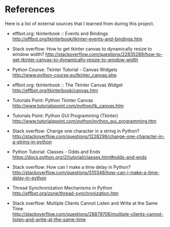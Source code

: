References
========================
Here is a list of external sources that I learned from during this project.


* effbot.org: tkinterbook :: Events and Bindings  
	<http://effbot.org/tkinterbook/tkinter-events-and-bindings.htm>  


* Stack overflow: How to get tkinter canvas to dynamically resize to window width?
	<http://stackoverflow.com/questions/22835289/how-to-get-tkinter-canvas-to-dynamically-resize-to-window-width>  


* Python Course: Tkinter Tutorial - Canvas Widgets  
	<http://www.python-course.eu/tkinter_canvas.php>  


* effbot.org: tkinterbook :: The Tkinter Canvas Widget  
	<http://effbot.org/tkinterbook/canvas.htm>  


* Tutorials Point: Python Tkinter Canvas  
	<http://www.tutorialspoint.com/python/tk_canvas.htm>  


* Tutorials Point: Python GUI Programming (Tkinter)  
	<http://www.tutorialspoint.com/python/python_gui_programming.htm>  


* Stack overflow: Change one character in a string in Python?  
	<http://stackoverflow.com/questions/1228299/change-one-character-in-a-string-in-python>  


* Python Tutorial: Classes - Odds and Ends  
	<https://docs.python.org/2/tutorial/classes.html#odds-and-ends>  


* Stack overflow: How can I make a time delay in Python?  
	<http://stackoverflow.com/questions/510348/how-can-i-make-a-time-delay-in-python>  


* Thread Synchronization Mechanisms in Python  
	<http://effbot.org/zone/thread-synchronization.htm>  


* Stack overflow: Multiple Clients Cannot Listen and Write at the Same Time  
	<http://stackoverflow.com/questions/28879706/multiple-clients-cannot-listen-and-write-at-the-same-time>  